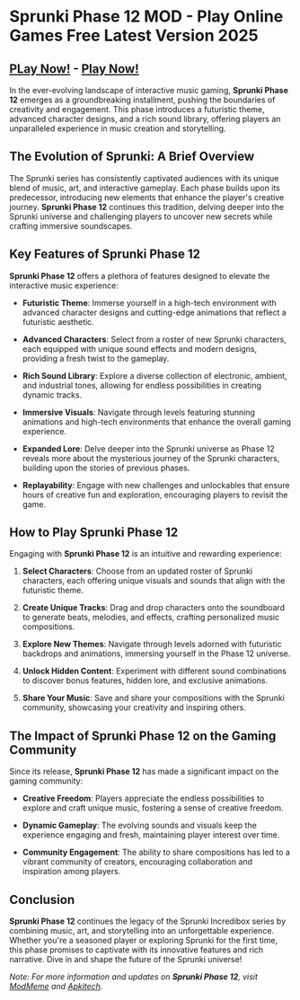 # Sprunki Phase 12 MOD - Play Online Games Free Latest Version 2025

## [PLay Now!](https://modmeme.com/sprunki-phase-12/) - [Play Now!](https://apkitech.com/)

In the ever-evolving landscape of interactive music gaming, **Sprunki Phase 12** emerges as a groundbreaking installment, pushing the boundaries of creativity and engagement. This phase introduces a futuristic theme, advanced character designs, and a rich sound library, offering players an unparalleled experience in music creation and storytelling.

## The Evolution of Sprunki: A Brief Overview

The Sprunki series has consistently captivated audiences with its unique blend of music, art, and interactive gameplay. Each phase builds upon its predecessor, introducing new elements that enhance the player's creative journey. **Sprunki Phase 12** continues this tradition, delving deeper into the Sprunki universe and challenging players to uncover new secrets while crafting immersive soundscapes.

## Key Features of Sprunki Phase 12

**Sprunki Phase 12** offers a plethora of features designed to elevate the interactive music experience:

- **Futuristic Theme**: Immerse yourself in a high-tech environment with advanced character designs and cutting-edge animations that reflect a futuristic aesthetic.

- **Advanced Characters**: Select from a roster of new Sprunki characters, each equipped with unique sound effects and modern designs, providing a fresh twist to the gameplay.

- **Rich Sound Library**: Explore a diverse collection of electronic, ambient, and industrial tones, allowing for endless possibilities in creating dynamic tracks.

- **Immersive Visuals**: Navigate through levels featuring stunning animations and high-tech environments that enhance the overall gaming experience.

- **Expanded Lore**: Delve deeper into the Sprunki universe as Phase 12 reveals more about the mysterious journey of the Sprunki characters, building upon the stories of previous phases.

- **Replayability**: Engage with new challenges and unlockables that ensure hours of creative fun and exploration, encouraging players to revisit the game.

## How to Play Sprunki Phase 12

Engaging with **Sprunki Phase 12** is an intuitive and rewarding experience:

1. **Select Characters**: Choose from an updated roster of Sprunki characters, each offering unique visuals and sounds that align with the futuristic theme.

2. **Create Unique Tracks**: Drag and drop characters onto the soundboard to generate beats, melodies, and effects, crafting personalized music compositions.

3. **Explore New Themes**: Navigate through levels adorned with futuristic backdrops and animations, immersing yourself in the Phase 12 universe.

4. **Unlock Hidden Content**: Experiment with different sound combinations to discover bonus features, hidden lore, and exclusive animations.

5. **Share Your Music**: Save and share your compositions with the Sprunki community, showcasing your creativity and inspiring others.

## The Impact of Sprunki Phase 12 on the Gaming Community

Since its release, **Sprunki Phase 12** has made a significant impact on the gaming community:

- **Creative Freedom**: Players appreciate the endless possibilities to explore and craft unique music, fostering a sense of creative freedom.

- **Dynamic Gameplay**: The evolving sounds and visuals keep the experience engaging and fresh, maintaining player interest over time.

- **Community Engagement**: The ability to share compositions has led to a vibrant community of creators, encouraging collaboration and inspiration among players.

## Conclusion

**Sprunki Phase 12** continues the legacy of the Sprunki Incredibox series by combining music, art, and storytelling into an unforgettable experience. Whether you're a seasoned player or exploring Sprunki for the first time, this phase promises to captivate with its innovative features and rich narrative. Dive in and shape the future of the Sprunki universe!

*Note: For more information and updates on **Sprunki Phase 12**, visit [ModMeme](https://modmeme.com/) and [Apkitech](https://apkitech.com/).*
